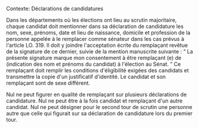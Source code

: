 Contexte: Déclarations de candidatures

Dans les départements où les élections ont lieu au scrutin majoritaire, chaque candidat doit mentionner dans sa déclaration de candidature les nom, sexe, prénoms, date et lieu de naissance, domicile et profession de la personne appelée à le remplacer comme sénateur dans les cas prévus à l'article LO. 319. Il doit y joindre l'acceptation écrite du remplaçant revêtue de la signature de ce dernier, suivie de la mention manuscrite suivante : “ La présente signature marque mon consentement à être remplaçant (e) de (indication des nom et prénoms du candidat) à l'élection au Sénat. ” Ce remplaçant doit remplir les conditions d'éligibilité exigées des candidats et transmettre la copie d'un justificatif d'identité. Le candidat et son remplaçant sont de sexe différent.

Nul ne peut figurer en qualité de remplaçant sur plusieurs déclarations de candidature. Nul ne peut être à la fois candidat et remplaçant d'un autre candidat. Nul ne peut désigner pour le second tour de scrutin une personne autre que celle qui figurait sur sa déclaration de candidature lors du premier tour.